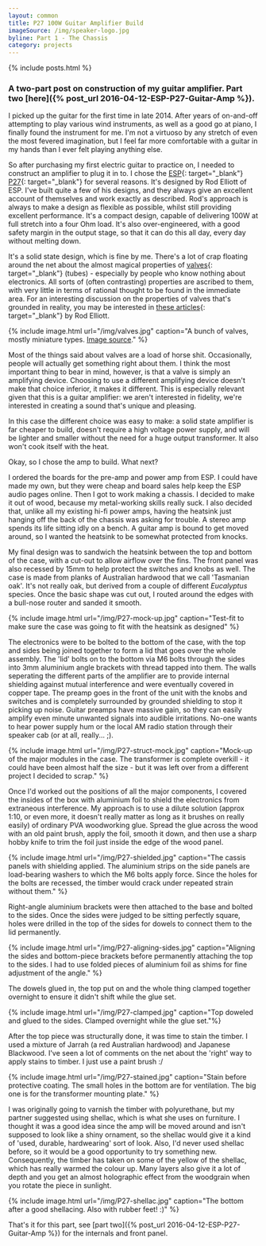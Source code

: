 ```yaml
---
layout: common
title: P27 100W Guitar Amplifier Build
imageSource: /img/speaker-logo.jpg
byline: Part 1 - The Chassis
category: projects
---
```


{% include posts.html %}

### A two-part post on construction of my guitar amplifier. Part two [here]({% post_url 2016-04-12-ESP-P27-Guitar-Amp %}).

I picked up the guitar for the first time in late 2014. After years of on-and-off attempting to play various wind instruments, as well as a good go at piano, I finally found the instrument for me. I'm not a virtuoso by any stretch of even the most fevered imagination, but I feel far more comfortable with a guitar in my hands than I ever felt playing anything else.

So after purchasing my first electric guitar to practice on, I needed to construct an amplifier to plug it in to. I chose the [ESP](http://sound.westhost.com/index2.html){: target="\_blank"} [P27](http://sound.westhost.com/project27.htm){: target="\_blank"} for several reasons. It's designed by Rod Elliott of ESP. I've built quite a few of his designs, and they always give an excellent account of themselves and work exactly as described. Rod's approach is always to make a design as flexible as possible, whilst still providing excellent performance. It's a compact design, capable of delivering 100W at full stretch into a four Ohm load. It's also over-engineered, with a good safety margin in the output stage, so that it can do this all day, every day without melting down.

 It's a solid state design, which is fine by me. There's a lot of crap floating around the net about the almost magical properties of [valves](https://en.wikipedia.org/wiki/Vacuum_tube){: target="\_blank"} (tubes) - especially by people who know nothing about electronics. All sorts of (often contrasting) properties are ascribed to them, with very little in terms of rational thought to be found in the immediate area. For an interesting discussion on the properties of valves that's grounded in reality, you may be interested in [these articles](http://sound.westhost.com/valves/index.html){: target="\_blank"} by Rod Elliott.

 {% include image.html url="/img/valves.jpg" caption="A bunch of valves, mostly miniature types. <a href='https://en.wikipedia.org/wiki/File:Elektronenroehren-auswahl.jpg'>Image source</a>." %}

Most of the things said about valves are a load of horse shit. Occasionally, people will actually get something right about them. I think the most important thing to bear in mind, however, is that a valve is simply an amplifying device. Choosing to use a different amplifying device doesn't make that choice inferior, it makes it different. This is especially relevant given that this is a guitar amplifier: we aren't interested in fidelity, we're interested in creating a sound that's unique and pleasing.

In this case the different choice was easy to make: a solid state amplifier is far cheaper to build, doesn't require a high voltage power supply, and will be lighter and smaller without the need for a huge output transformer. It also won't cook itself with the heat.

Okay, so I chose the amp to build. What next?

I ordered the boards for the pre-amp and power amp from ESP. I could have made my own, but they were cheap and board sales help keep the ESP audio pages online. Then I got to work making a chassis. I decided to make it out of wood, because my metal-working skills really suck. I also decided that, unlike all my existing hi-fi power amps, having the heatsink just hanging off the back of the chassis was asking for trouble. A stereo amp spends its life sitting idly on a bench. A guitar amp is bound to get moved around, so I wanted the heatsink to be somewhat protected from knocks.

My final design was to sandwich the heatsink between the top and bottom of the case, with a cut-out to allow airflow over the fins. The front panel was also recessed by 15mm to help protect the switches and knobs as well. The case is made from planks of Australian hardwood that we call 'Tasmanian oak'. It's not really oak, but derived from a couple of different _Eucalyptus_ species. Once the basic shape was cut out, I routed around the edges with a bull-nose router and sanded it smooth.

{% include image.html url="/img/P27-mock-up.jpg" caption="Test-fit to make sure the case was going to fit with the heatsink as designed" %}

The electronics were to be bolted to the bottom of the case, with the top and sides being joined together to form a lid that goes over the whole assembly. The 'lid' bolts on to the bottom via M6 bolts through the sides into 3mm aluminium angle brackets with thread tapped into them. The walls seperating the different parts of the amplifier are to provide internal shielding against mutual interference and were eventually covered in copper tape. The preamp goes in the front of the unit with the knobs and switches and is completely surrounded by grounded shielding to stop it picking up noise. Guitar preamps have massive gain, so they can easily amplify even minute unwanted signals into audible irritations. No-one wants to hear power supply hum or the local AM radio station through their speaker cab (or at all, really... ;).

{% include image.html url="/img/P27-struct-mock.jpg" caption="Mock-up of the major modules in the case. The transformer is complete overkill - it could have been almost half the size - but it was left over from a different project I decided to scrap." %}

Once I'd worked out the positions of all the major components, I covered the insides of the box with aluminium foil to shield the electronics from extraneous interference.  My approach is to use a dilute solution (approx 1:10, or even more, it doesn't really matter as long as it brushes on really easily) of ordinary PVA woodworking glue. Spread the glue across the wood with an old paint brush, apply the foil, smooth it down, and then use a sharp hobby knife to trim the foil just inside the edge of the wood panel.

{% include image.html url="/img/P27-shielded.jpg" caption="The cassis panels with shielding applied. The aluminium strips on the side panels are load-bearing washers to which the M6 bolts apply force. Since the holes for the bolts are recessed, the timber would crack under repeated strain without them." %}

Right-angle aluminium brackets were then attached to the base and bolted to the sides. Once the sides were judged to be sitting perfectly square, holes were drilled in the top of the sides for dowels to connect them to the lid permanently.

{% include image.html url="/img/P27-aligning-sides.jpg" caption="Aligning the sides and bottom-piece brackets before permanently attaching the top to the sides. I had to use folded pieces of aluminium foil as shims for fine adjustment of the angle." %}

 The dowels glued in, the top put on and the whole thing clamped together overnight to ensure it didn't shift while the glue set.

{% include image.html url="/img/P27-clamped.jpg" caption="Top doweled and glued to the sides. Clamped overnight while the glue set."%}

After the top piece was structurally done, it was time to stain the timber. I used a mixture of Jarrah (a red Australian hardwood) and Japanese Blackwood. I've seen a lot of comments on the net about the 'right' way to apply stains to timber. I just use a paint brush :/

{% include image.html url="/img/P27-stained.jpg" caption="Stain before protective coating. The small holes in the bottom are for ventilation. The big one is for the transformer mounting plate." %}

I was originally going to varnish the timber with polyurethane, but my partner suggested using shellac, which is what she uses on furniture. I thought it was a good idea since the amp will be moved around and isn't supposed to look like a shiny ornament, so the shellac would give it a kind of 'used, durable, hardwearing' sort of look. Also, I'd never used shellac before, so it would be a good opportunity to try something new. Consequently, the timber has taken on some of the yellow of the shellac, which has really warmed the colour up. Many layers also give it a lot of depth and you get an almost holographic effect from the woodgrain when you rotate the piece in sunlight.

{% include image.html url="/img/P27-shellac.jpg" caption="The bottom after a good shellacing. Also with rubber feet! :)" %}

That's it for this part, see [part two]({% post_url 2016-04-12-ESP-P27-Guitar-Amp %}) for the internals and front panel.
